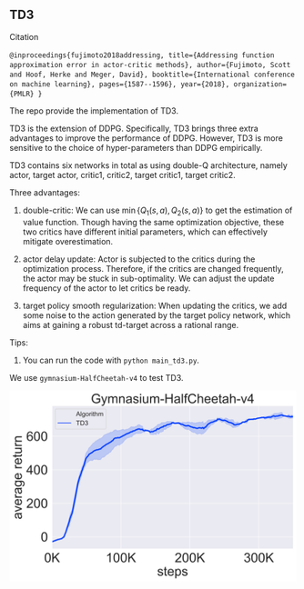 ## TD3

Citation

`@inproceedings{fujimoto2018addressing,
  title={Addressing function approximation error in actor-critic methods},
  author={Fujimoto, Scott and Hoof, Herke and Meger, David},
  booktitle={International conference on machine learning},
  pages={1587--1596},
  year={2018},
  organization={PMLR}
}`

The repo provide the implementation of TD3.

TD3 is the extension of DDPG. Specifically, TD3 brings three extra advantages to improve the performance of DDPG. However, TD3 is more sensitive to the choice of hyper-parameters than DDPG empirically.

TD3 contains six networks in total as using double-Q architecture, namely actor, target actor, critic1, critic2, target critic1, target critic2.

Three advantages:

1. double-critic: We can use $\min \{Q_1(s,a),Q_2(s,a)\}$ to get the estimation of value function. Though having the same optimization objective, these two critics have different initial parameters, which can effectively mitigate overestimation.

2. actor delay update: Actor is subjected to the critics during the optimization process. Therefore, if the critics are changed frequently, the actor may be stuck in sub-optimality. We can adjust the update frequency of the actor to let critics be ready.

3. target policy smooth regularization: When updating the critics, we add some noise to the action generated by the target policy network, which aims at gaining a robust td-target across a rational range.


Tips:

1. You can run the code with `python main_td3.py`.


We use `gymnasium-HalfCheetah-v4` to test TD3.

![The training curve on gynasium-HalfCheetah-v4](TD3-HalfCheetah-v4.png)